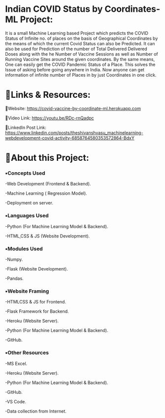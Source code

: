 # Indian COVID Status by Coordinates-ML Project:

It is a small Machine Learning based Project which predicts the COVID Status of Infinite no. of places on the basis of Geographical Coordinates by the means of which the current Covid Status can also be Predicted. It can also be used for Prediction of the number of Total Delivered Delivered Doses along with the he Number of Vaccine Sessions as well as Number of Running Vaccine Sites around the given coordinates. By the same means, One can easily get the COVID Pandemic Status of a Place. This solves the Issue of asking before going anywhere in India. Now anyone can get information of infinite number of Places in by just Coordinates in one click.

# 🔹️Links & Resources:
🔸️Website: https://covid-vaccine-by-coordinate-ml.herokuapp.com

🔸️Video Link: https://youtu.be/RDc-rnQadpc

🔸️LinkedIn Post Link: https://www.linkedin.com/posts/theshivanshvasu_machinelearning-webdevelopment-covid-activity-6858764580353572864-BdxY

# 🔹️About this Project:


### ▪️Concepts Used

 -Web Development (Frontend & Backend). 
 
 -Machine Learning ( Regression Model). 
 
 -Deployment on server.
 
 
 
### ▪️Languages Used
 -Python (For Machine Learning Model & Backend). 
 
 -HTML,CSS & JS (Website Development).
 
 
 
### ▪️Modules Used
 -Numpy. 
 
 -Flask (Website Development).
 
 -Pandas.
 
 
 
### ▪️Website Framing
 -HTMLCSS & JS for Frontend.

 -Flask Framework for Backend. 
 
 -Heroku (Website Server). 
 
 -Python (For Machine Learning Model & Backend).
 
 -GitHub.
 
   
   
### ▪️Other Resources
 -MS Excel. 
 
 -Heroku (Website Server). 
 
 -Python (For Machine Learning Model & Backend). 
 
 -GitHub. 
 
 -VS Code. 
 
 -Data collection from Internet.


